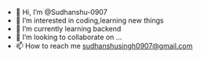 - 👋 Hi, I’m @Sudhanshu-0907
- 👀 I’m interested in coding,learning new things
- 🌱 I’m currently learning backend
- 💞️ I’m looking to collaborate on ...
- 📫 How to reach me sudhanshusingh0907@gmail.com

<!---
Sudhanshu-0907/Sudhanshu-0907 is a ✨ special ✨ repository because its `README.md` (this file) appears on your GitHub profile.
You can click the Preview link to take a look at your changes.
--->
